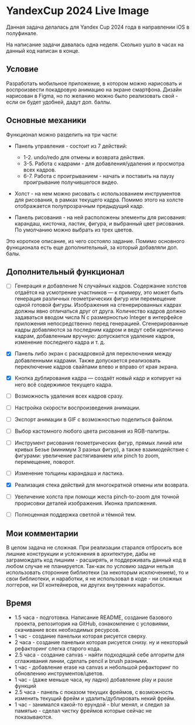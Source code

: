 # YandexCup 2024 Live Image

Данная задача делалась для Yandex Cup 2024 года в направлении iOS в полуфинале.

На написание задачи давалась одна неделя. Сколько ушло в часах на данный код написан в конце.

## Условие
Разработать мобильное приложение, в котором можно нарисовать и воспроизвести покадровую анимацию на экране смартфона.
Дизайн нарисован в Figma, но по желанию можно было реализовать свой - если он будет удобней, дадут доп. баллы.

## Основные механики
Функционал можно разделить на три части:
* Панель управления - состоит из 7 действий: 
    - 1-2. undo/redo для отмены и возврата действия.
    - 3-5. Работа с кадрами - для добавления/удаления и просмотра всех кадров.
    - 6-7. Работа с проигрыванием - начать и поставить на паузу проигрывание получившегося видео.
    
* Холст - на нем можно рисовать с использованием инструментов для рисования, в рамках текущего кадра. Помимо этого на холсте отображается полупрозрачным предыдущий кадр.

* Панель рисования - на ней расположены элементы для рисования: карандаш, кисточка, ластик, фигура, и выбранный цвет рисования. По умолчанию можно выбрать из трех цветов. 

Это короткое описание, из чего состояло задание. Помимо основного функционала есть еще дополнительный, за который добавляли доп. балы. 

## Дополнительный функционал
- [ ] Генерация и добавление N случайных кадров. Содержание холстов отдаётся на усмотрение участников — к примеру, это может быть генерация различных геометрических фигур или перемещение одной готовой фигуры. Изображения на сгенерированных кадрах должны явно отличаться друг от друга. Количество кадров должно задаваться вводом числа N с размерностью Integer в интерфейсе приложения непосредственно перед генерацией. Сгенерированные кадры добавляются за последним кадром и ведут себя идентично кадрам, добавленным вручную: допускается удаление кадров, изменение последнего кадра и т. д.
- [x] Панель либо экран с раскадровкой для переключения между добавленными кадрами. Также допускается реализовать переключение кадров свайпами влево и вправо от края экрана.
- [x] Кнопка дублирования кадра — создаёт новый кадр и копирует на него всё содержимое текущего кадра.
- [ ] Возможность удаления всех кадров сразу.
- [ ] Настройка скорости воспроизведения анимации.
- [ ] Экспорт анимации в GIF с возможностью поделиться файлом.
- [ ] Выбор кастомного любого цвета рисования из RGB-палитры.
- [ ] Инструмент рисования геометрических фигур, прямых линий или кривых Безье (минимум 3 разных фигур), а также взаимодействие с фигурами: увеличение растягиванием или pinch to zoom, перемещение, поворот.
- [ ] Изменение толщины карандаша и ластика.
- [x] Реализация стека действий для многократной отмены или возврата.
- [ ] Увеличение холста при помощи жеста pinch-to-zoom для точной прорисовки деталей изображения.
Иконка приложения.
- [ ] Полноценная поддержка светлой и тёмной тем.


## Мои комментарии
В целом задача не сложная. При реализации старался отбросить все лишние конструкции и усложнения в архитектуре, дабы не заграмождать код лишним - расширять, и поддерживать данный код в любом случае не планируется.
Так-как по условию задачи нельзя использовать сторонние библиотеки (за некоторым исключением), то и свои библиотеки, и наработки, я не использовал в коде - ни сложных логгеров, ни DI контейнеров, ни других внутренних наработок.  

## Время
* 1.5 часа - подготовка. Написание README, создание базового проекта, репозитория на GitHub, ознакомление с условиями, скачивание всех необходимых ресурсов.
* 1 час - создание панельки которая рисуется сверху.
* 2 часа - создание панельки которая рисуется снизу. ну и некоторый рефакторинг слегка старого кода.
* 2.5 часа - создание canvas - найти подходящий себе алгоритм для сглаживания линии, сделать pencil и brush разными. 
* 1 час - добавление erase на canvas и небольшой рефакторинг по обновлению инструментов/цветов.
* 1 час - (даже меньше часа, ну ладно) добавление play и pause функций
* 2.5 часа - панель с показом текущих фреймов, с возможность изменить текущий фрейм и удалить/дублировать некий фрейм.
* 1 час - занимался какой-то ерундой - blur менял, и следил за памятью - сделал чистку фреймов которые сейчас не показываются.
